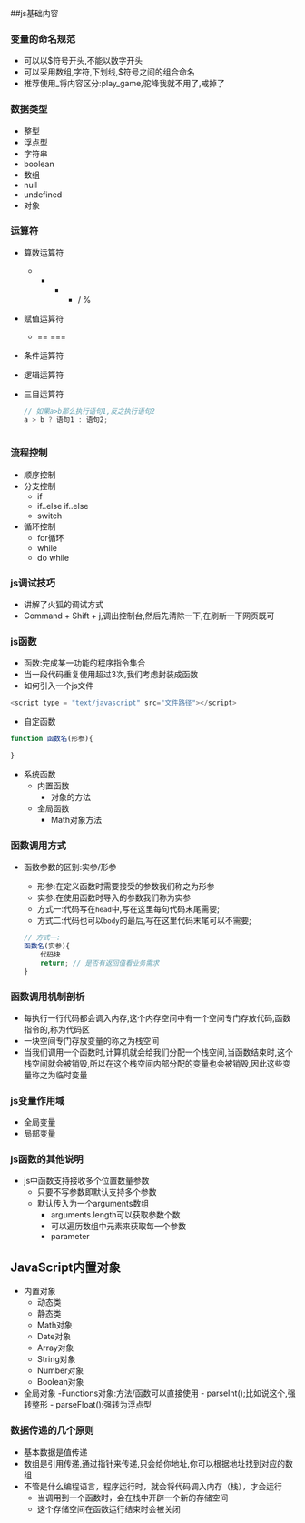 ##js基础内容

### 变量的命名规范	
- 可以以$符号开头,不能以数字开头
- 可以采用数组,字符,下划线,$符号之间的组合命名
- 推荐使用_将内容区分:play_game,驼峰我就不用了,戒掉了

### 数据类型
- 整型
- 浮点型
- 字符串
- boolean	
- 数组
- null	
- undefined
- 对象

### 运算符
- 算数运算符
	- + - * / % 
- 赋值运算符
	- == === 
- 条件运算符	
- 逻辑运算符
- 三目运算符

	```js
	// 如果a>b那么执行语句1,反之执行语句2
	a > b ? 语句1 : 语句2;
		
	```

### 流程控制
- 顺序控制
- 分支控制
	- if 
	- if..else if..else
	- switch
- 循环控制
	- for循环
	- while
	- do while

### js调试技巧
- 讲解了火狐的调试方式
- Command + Shift + j,调出控制台,然后先清除一下,在刷新一下网页既可

### js函数
- 函数:完成某一功能的程序指令集合
- 当一段代码重复使用超过3次,我们考虑封装成函数
- 如何引入一个js文件

```js
<script type = "text/javascript" src="文件路径"></script>
```
- 自定函数
	
```js
function 函数名(形参){
		
}
```
- 系统函数
	- 内置函数
		- 对象的方法
	- 全局函数
		- Math对象方法

### 函数调用方式
- 函数参数的区别:实参/形参
	- 形参:在定义函数时需要接受的参数我们称之为形参
	- 实参:在使用函数时导入的参数我们称为实参
	- 方式一:代码写在`head`中,写在这里每句代码末尾需要;
	- 方式二:代码也可以`body`的最后,写在这里代码末尾可以不需要;

	```js
	// 方式一:
	函数名(实参){
		代码块
		return; // 是否有返回值看业务需求
	}
	```
	
### 函数调用机制剖析
- 每执行一行代码都会调入内存,这个内存空间中有一个空间专门存放代码,函数指令的,称为代码区
- 一块空间专门存放变量的称之为栈空间
- 当我们调用一个函数时,计算机就会给我们分配一个栈空间,当函数结束时,这个栈空间就会被销毁,所以在这个栈空间内部分配的变量也会被销毁,因此这些变量称之为临时变量
	
### js变量作用域
- 全局变量
- 局部变量
	
### js函数的其他说明
- js中函数支持接收多个位置数量参数
	- 只要不写参数即默认支持多个参数
	- 默认传入为一个arguments数组
		- arguments.length可以获取参数个数
		- 可以遍历数组中元素来获取每一个参数
		- parameter

## JavaScript内置对象
- 内置对象
	- 动态类
	- 静态类
	- Math对象
	- Date对象
	- Array对象
	- String对象
	- Number对象
	- Boolean对象
- 全局对象
	-Functions对象:方法/函数可以直接使用
		- parseInt();比如说这个,强转整形
		- parseFloat():强转为浮点型
### 数据传递的几个原则
- 基本数据是值传递
- 数组是引用传递,通过指针来传递,只会给你地址,你可以根据地址找到对应的数组
- 不管是什么编程语言，程序运行时，就会将代码调入内存（栈），才会运行
	- 当调用到一个函数时，会在栈中开辟一个新的存储空间
	- 这个存储空间在函数运行结束时会被关闭